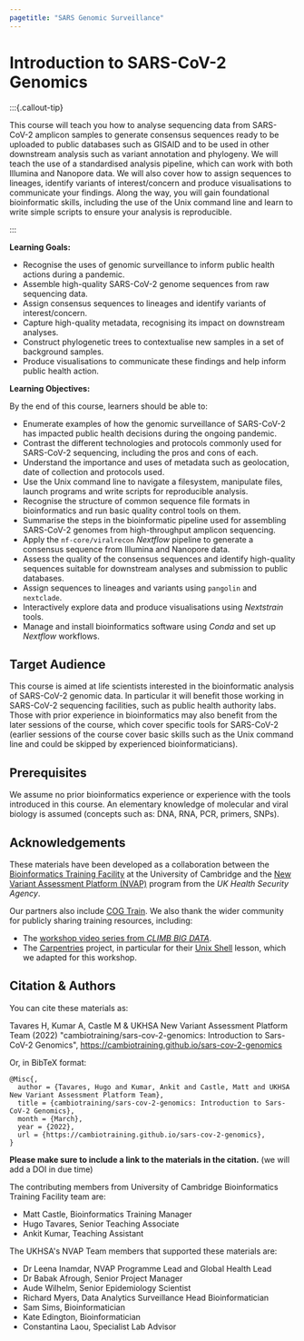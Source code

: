 ```yaml
---
pagetitle: "SARS Genomic Surveillance"
---
```


# Introduction to SARS-CoV-2 Genomics

:::{.callout-tip}

This course will teach you how to analyse sequencing data from SARS-CoV-2 amplicon samples to generate consensus sequences ready to be uploaded to public databases such as GISAID and to be used in other downstream analysis such as variant annotation and phylogeny. 
We will teach the use of a standardised analysis pipeline, which can work with both Illumina and Nanopore data. 
We will also cover how to assign sequences to lineages, identify variants of interest/concern and produce visualisations to communicate your findings. 
Along the way, you will gain foundational bioinformatic skills, including the use of the Unix command line and learn to write simple scripts to ensure your analysis is reproducible. 

:::

**Learning Goals:**

- Recognise the uses of genomic surveillance to inform public health actions during a pandemic. 
- Assemble high-quality SARS-CoV-2 genome sequences from raw sequencing data.
- Assign consensus sequences to lineages and identify variants of interest/concern.
- Capture high-quality metadata, recognising its impact on downstream analyses.
- Construct phylogenetic trees to contextualise new samples in a set of background samples.
- Produce visualisations to communicate these findings and help inform public health action. 

**Learning Objectives:**

By the end of this course, learners should be able to:

- Enumerate examples of how the genomic surveillance of SARS-CoV-2 has impacted public health decisions during the ongoing pandemic. 
- Contrast the different technologies and protocols commonly used for SARS-CoV-2 sequencing, including the pros and cons of each. 
- Understand the importance and uses of metadata such as geolocation, date of collection and protocols used. 
- Use the Unix command line to navigate a filesystem, manipulate files, launch programs and write scripts for reproducible analysis.
- Recognise the structure of common sequence file formats in bioinformatics and run basic quality control tools on them.
- Summarise the steps in the bioinformatic pipeline used for assembling SARS-CoV-2 genomes from high-throughput amplicon sequencing.
- Apply the `nf-core/viralrecon` _Nextflow_ pipeline to generate a consensus sequence from Illumina and Nanopore data.
- Assess the quality of the consensus sequences and identify high-quality sequences suitable for downstream analyses and submission to public databases.
- Assign sequences to lineages and variants using `pangolin` and `nextclade`.
- Interactively explore data and produce visualisations using _Nextstrain_ tools.
- Manage and install bioinformatics software using _Conda_ and set up _Nextflow_ workflows.


## Target Audience

This course is aimed at life scientists interested in the bioinformatic analysis of SARS-CoV-2 genomic data. 
In particular it will benefit those working in SARS-CoV-2 sequencing facilities, such as public health authority labs. 
Those with prior experience in bioinformatics may also benefit from the later sessions of the course, which cover specific tools for SARS-CoV-2 (earlier sessions of the course cover basic skills such as the Unix command line and could be skipped by experienced bioinformaticians).


## Prerequisites

We assume no prior bioinformatics experience or experience with the tools introduced in this course. 
An elementary knowledge of molecular and viral biology is assumed (concepts such as: DNA, RNA, PCR, primers, SNPs).


## Acknowledgements

These materials have been developed as a collaboration between the [Bioinformatics Training Facility](https://bioinfotraining.bio.cam.ac.uk/) at the University of Cambridge and the [New Variant Assessment Platform (NVAP)](https://www.gov.uk/guidance/new-variant-assessment-platform) program from the _UK Health Security Agency_.

Our partners also include [COG Train](https://www.cogconsortium.uk/cog-train/about-cog-train/).
We also thank the wider community for publicly sharing training resources, including: 

- The [workshop video series from _CLIMB BIG DATA_](https://www.youtube.com/channel/UCdiGIIyryQL3x-Og5uiY1rw).
- The [Carpentries](https://carpentries.org/) project, in particular for their [Unix Shell](https://swcarpentry.github.io/shell-novice/) lesson, which we adapted for this workshop. 


## Citation & Authors

You can cite these materials as: 

Tavares H, Kumar A, Castle M & UKHSA New Variant Assessment Platform Team (2022) "cambiotraining/sars-cov-2-genomics: Introduction to Sars-CoV-2 Genomics", https://cambiotraining.github.io/sars-cov-2-genomics

Or, in BibTeX format:

```
@Misc{,
  author = {Tavares, Hugo and Kumar, Ankit and Castle, Matt and UKHSA New Variant Assessment Platform Team},
  title = {cambiotraining/sars-cov-2-genomics: Introduction to Sars-CoV-2 Genomics},
  month = {March},
  year = {2022},
  url = {https://cambiotraining.github.io/sars-cov-2-genomics},
}
```

**Please make sure to include a link to the materials in the citation.** (we will add a DOI in due time)

The contributing members from University of Cambridge Bioinformatics Training Facility team are:

- Matt Castle, Bioinformatics Training Manager
- Hugo Tavares, Senior Teaching Associate
- Ankit Kumar, Teaching Assistant

The UKHSA's NVAP Team members that supported these materials are:

- Dr Leena Inamdar, NVAP Programme Lead and Global Health Lead
- Dr Babak Afrough, Senior Project Manager
- Aude Wilhelm, Senior Epidemiology Scientist
- Richard Myers, Data Analytics Surveillance Head Bioinformatician
- Sam Sims, Bioinformatician
- Kate Edington, Bioinformatician
- Constantina Laou, Specialist Lab Advisor
